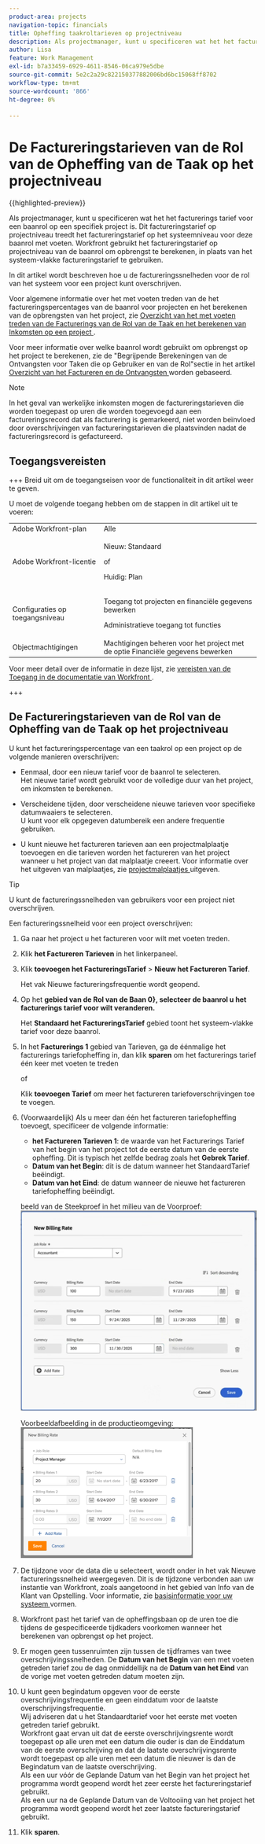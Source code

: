 ```yaml
---
product-area: projects
navigation-topic: financials
title: Opheffing taakroltarieven op projectniveau
description: Als projectmanager, kunt u specificeren wat het het facturerings tarief voor een baanrol op een specifiek project is. Dit factureringstarief op projectniveau treedt het factureringstarief op het systeemniveau voor deze baanrol met voeten. Workfront gebruikt het factureringstarief op projectniveau van de baanrol om opbrengst te berekenen, in plaats van het systeem-vlakke factureringstarief te gebruiken.
author: Lisa
feature: Work Management
exl-id: b7a33459-6929-4611-8546-06ca979e5dbe
source-git-commit: 5e2c2a29c822150377882006bd6bc15068ff8702
workflow-type: tm+mt
source-wordcount: '866'
ht-degree: 0%

---
```


# De Factureringstarieven van de Rol van de Opheffing van de Taak op het projectniveau

{{highlighted-preview}}

Als projectmanager, kunt u specificeren wat het het facturerings tarief voor een baanrol op een specifiek project is. Dit factureringstarief op projectniveau treedt het factureringstarief op het systeemniveau voor deze baanrol met voeten. Workfront gebruikt het factureringstarief op projectniveau van de baanrol om opbrengst te berekenen, in plaats van het systeem-vlakke factureringstarief te gebruiken.

In dit artikel wordt beschreven hoe u de factureringssnelheden voor de rol van het systeem voor een project kunt overschrijven.

Voor algemene informatie over het met voeten treden van de het factureringspercentages van de baanrol voor projecten en het berekenen van de opbrengsten van het project, zie [ Overzicht van het met voeten treden van de Facturerings van de Rol van de Taak en het berekenen van Inkomsten op een project ](../../../manage-work/projects/project-finances/override-role-billing-rates-and-calculate-project-revenue.md).

Voor meer informatie over welke baanrol wordt gebruikt om opbrengst op het project te berekenen, zie de &quot;Begrijpende Berekeningen van de Ontvangsten voor Taken die op Gebruiker en van de Rol&quot;sectie in het artikel [ Overzicht van het Factureren en de Ontvangsten ](../../../manage-work/projects/project-finances/billing-and-revenue-overview.md) worden gebaseerd.

>[!NOTE]
>
>In het geval van werkelijke inkomsten mogen de factureringstarieven die worden toegepast op uren die worden toegevoegd aan een factureringsrecord dat als facturering is gemarkeerd, niet worden beïnvloed door overschrijvingen van factureringstarieven die plaatsvinden nadat de factureringsrecord is gefactureerd.

## Toegangsvereisten

+++ Breid uit om de toegangseisen voor de functionaliteit in dit artikel weer te geven.

U moet de volgende toegang hebben om de stappen in dit artikel uit te voeren:

<table style="table-layout:auto"> 
 <col> 
 <col> 
 <tbody> 
  <tr> 
   <td role="rowheader">Adobe Workfront-plan</td> 
   <td>Alle</td> 
  </tr> 
  <tr> 
   <td role="rowheader">Adobe Workfront-licentie</td> 
   <td>
   <p>Nieuw: Standaard</p>
   <p>of</p>
   <p>Huidig: Plan</p></td> 
  </tr> 
  <tr> 
   <td role="rowheader">Configuraties op toegangsniveau</td> 
   <td> <p>Toegang tot projecten en financiële gegevens bewerken</p> <p>Administratieve toegang tot functies</p></td> 
  </tr> 
  <tr> 
   <td role="rowheader">Objectmachtigingen</td> 
   <td>Machtigingen beheren voor het project met de optie Financiële gegevens bewerken </td> 
  </tr> 
 </tbody> 
</table>

Voor meer detail over de informatie in deze lijst, zie [ vereisten van de Toegang in de documentatie van Workfront ](/help/quicksilver/administration-and-setup/add-users/access-levels-and-object-permissions/access-level-requirements-in-documentation.md).

+++

## De Factureringstarieven van de Rol van de Opheffing van de Taak op het projectniveau

U kunt het factureringspercentage van een taakrol op een project op de volgende manieren overschrijven:

* Eenmaal, door een nieuw tarief voor de baanrol te selecteren.\
  Het nieuwe tarief wordt gebruikt voor de volledige duur van het project, om inkomsten te berekenen.

* Verscheidene tijden, door verscheidene nieuwe tarieven voor specifieke datumwaaiers te selecteren.\
  U kunt voor elk opgegeven datumbereik een andere frequentie gebruiken.

* U kunt nieuwe het factureren tarieven aan een projectmalplaatje toevoegen en die tarieven worden het factureren van het project wanneer u het project van dat malplaatje creeert. Voor informatie over het uitgeven van malplaatjes, zie [ projectmalplaatjes ](/help/quicksilver/manage-work/projects/create-and-manage-templates/edit-templates.md) uitgeven.

>[!TIP]
>
>U kunt de factureringssnelheden van gebruikers voor een project niet overschrijven.

Een factureringssnelheid voor een project overschrijven:

1. Ga naar het project u het factureren voor wilt met voeten treden.
1. Klik **het Factureren Tarieven** in het linkerpaneel.
1. Klik **toevoegen het FactureringsTarief** > **Nieuw het Factureren Tarief**.

   Het vak Nieuwe factureringsfrequentie wordt geopend.

1. Op het **gebied van de Rol van de Baan 0}, selecteer de baanrol u het facturerings tarief voor wilt veranderen.**

   Het **Standaard het FactureringsTarief** gebied toont het systeem-vlakke tarief voor deze baanrol.

1. In het **Facturerings 1** gebied van Tarieven, ga de éénmalige het facturerings tariefopheffing in, dan klik **sparen** om het facturerings tarief één keer met voeten te treden

   of

   Klik **toevoegen Tarief** om meer het factureren tariefoverschrijvingen toe te voegen.

1. (Voorwaardelijk) Als u meer dan één het factureren tariefopheffing toevoegt, specificeer de volgende informatie:

   * **het Factureren Tarieven 1**: de waarde van het Facturerings Tarief van het begin van het project tot de eerste datum van de eerste opheffing. Dit is typisch het zelfde bedrag zoals het **Gebrek Tarief**.
   * **Datum van het Begin**: dit is de datum wanneer het StandaardTarief beëindigt.
   * **Datum van het Eind**: de datum wanneer de nieuwe het factureren tariefopheffing beëindigt.

   <span class="preview"> beeld van de Steekproef in het milieu van de Voorproef:</span>
   ![ het Factureren tarieven met opheffingsdata ](assets/billing-rates-093025.png)

   Voorbeeldafbeelding in de productieomgeving:
   ![ het Factureren tarieven met opheffingsdata ](assets/new-billing-rate-with-adjustment-dates-350x266.png)

1. De tijdzone voor de data die u selecteert, wordt onder in het vak Nieuwe factureringssnelheid weergegeven. Dit is de tijdzone verbonden aan uw instantie van Workfront, zoals aangetoond in het gebied van Info van de Klant van Opstelling. Voor informatie, zie [ basisinformatie voor uw systeem ](../../../administration-and-setup/get-started-wf-administration/configure-basic-info.md) vormen.
1. Workfront past het tarief van de opheffingsbaan op de uren toe die tijdens de gespecificeerde tijdkaders voorkomen wanneer het berekenen van opbrengst op het project.
1. Er mogen geen tussenruimten zijn tussen de tijdframes van twee overschrijvingssnelheden. De **Datum van het Begin** van een met voeten getreden tarief zou de dag onmiddellijk na de **Datum van het Eind** van de vorige met voeten getreden datum moeten zijn.

1. U kunt geen begindatum opgeven voor de eerste overschrijvingsfrequentie en geen einddatum voor de laatste overschrijvingsfrequentie.\
   Wij adviseren dat u het Standaardtarief voor het eerste met voeten getreden tarief gebruikt.\
   Workfront gaat ervan uit dat de eerste overschrijvingsrente wordt toegepast op alle uren met een datum die ouder is dan de Einddatum van de eerste overschrijving en dat de laatste overschrijvingsrente wordt toegepast op alle uren met een datum die nieuwer is dan de Begindatum van de laatste overschrijving.\
   Als een uur vóór de Geplande Datum van het Begin van het project het programma wordt geopend wordt het zeer eerste het factureringstarief gebruikt.\
   Als een uur na de Geplande Datum van de Voltooiing van het project het programma wordt geopend wordt het zeer laatste factureringstarief gebruikt.

1. Klik **sparen**.
